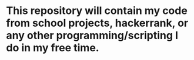 # This repository will contain my code from school projects, hackerrank, or any other programming/scripting I do in my free time.
